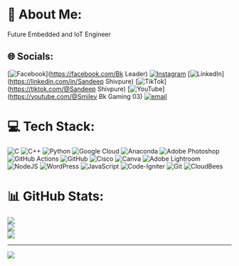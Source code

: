  # 💫 About Me:
 Future Embedded and IoT Engineer


## 🌐 Socials:
[![Facebook](https://img.shields.io/badge/Facebook-%231877F2.svg?logo=Facebook&logoColor=white)](https://facebook.com/Bk Leader) [![Instagram](https://img.shields.io/badge/Instagram-%23E4405F.svg?logo=Instagram&logoColor=white)](https://instagram.com/sandeep_shivpure) [![LinkedIn](https://img.shields.io/badge/LinkedIn-%230077B5.svg?logo=linkedin&logoColor=white)](https://linkedin.com/in/Sandeep Shivpure) [![TikTok](https://img.shields.io/badge/TikTok-%23000000.svg?logo=TikTok&logoColor=white)](https://tiktok.com/@Sandeep Shivpure) [![YouTube](https://img.shields.io/badge/YouTube-%23FF0000.svg?logo=YouTube&logoColor=white)](https://youtube.com/@Smiley Bk Gaming 03) [![email](https://img.shields.io/badge/Email-D14836?logo=gmail&logoColor=white)](mailto:shipuresandeep@gmail.com) 

# 💻 Tech Stack:
![C](https://img.shields.io/badge/c-%2300599C.svg?style=flat&logo=c&logoColor=white) ![C++](https://img.shields.io/badge/c++-%2300599C.svg?style=flat&logo=c%2B%2B&logoColor=white) ![Python](https://img.shields.io/badge/python-3670A0?style=flat&logo=python&logoColor=ffdd54) ![Google Cloud](https://img.shields.io/badge/GoogleCloud-%234285F4.svg?style=flat&logo=google-cloud&logoColor=white) ![Anaconda](https://img.shields.io/badge/Anaconda-%2344A833.svg?style=flat&logo=anaconda&logoColor=white) ![Adobe Photoshop](https://img.shields.io/badge/adobe%20photoshop-%2331A8FF.svg?style=flat&logo=adobe%20photoshop&logoColor=white) ![GitHub Actions](https://img.shields.io/badge/github%20actions-%232671E5.svg?style=flat&logo=githubactions&logoColor=white) ![GitHub](https://img.shields.io/badge/github-%23121011.svg?style=flat&logo=github&logoColor=white) ![Cisco](https://img.shields.io/badge/cisco-%23049fd9.svg?style=flat&logo=cisco&logoColor=black) ![Canva](https://img.shields.io/badge/Canva-%2300C4CC.svg?style=flat&logo=Canva&logoColor=white) ![Adobe Lightroom](https://img.shields.io/badge/Adobe%20Lightroom-31A8FF.svg?style=flat&logo=Adobe%20Lightroom&logoColor=white) ![NodeJS](https://img.shields.io/badge/node.js-6DA55F?style=flat&logo=node.js&logoColor=white) ![WordPress](https://img.shields.io/badge/WordPress-%23117AC9.svg?style=flat&logo=WordPress&logoColor=white) ![JavaScript](https://img.shields.io/badge/javascript-%23323330.svg?style=flat&logo=javascript&logoColor=%23F7DF1E) ![Code-Igniter](https://img.shields.io/badge/CodeIgniter-%23EF4223.svg?style=flat&logo=codeIgniter&logoColor=white) ![Git](https://img.shields.io/badge/git-%23F05033.svg?style=flat&logo=git&logoColor=white) ![CloudBees](https://img.shields.io/badge/CloudBees-1997B5&?logo=cloudbees&logoColor=white&style=flat)
# 📊 GitHub Stats:
![](https://github-readme-stats.vercel.app/api?username=sandeepshivpure-glitch&theme=vue-dark&hide_border=false&include_all_commits=true&count_private=true)<br/>
![](https://nirzak-streak-stats.vercel.app/?user=sandeepshivpure-glitch&theme=vue-dark&hide_border=false)<br/>
![](https://github-readme-stats.vercel.app/api/top-langs/?username=sandeepshivpure-glitch&theme=vue-dark&hide_border=false&include_all_commits=true&count_private=true&layout=compact)

---
[![](https://visitcount.itsvg.in/api?id=sandeepshivpure-glitch&icon=5&color=0)](https://visitcount.itsvg.in)

<!-- Proudly created with GPRM ( https://gprm.itsvg.in ) -->
